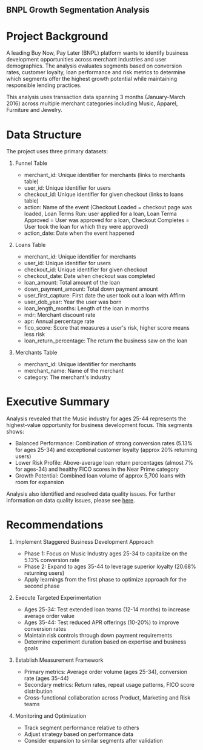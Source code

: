 ## BNPL Growth Segmentation Analysis

# Project Background
A leading Buy Now, Pay Later (BNPL) platform wants to identify business development opportunities across merchant industries and user demographics. The analysis evaluates segments based on conversion rates, customer loyalty, loan performance and risk metrics to determine which segments offer the highest growth potential while maintaining responsible lending practices. 

This analysis uses transaction data spanning 3 months (January-March 2016) across multiple merchant categories including Music, Apparel, Furniture and Jewelry. 

# Data Structure
The project uses three primary datasets: 

1. Funnel Table
    - merchant_id: Unique identifier for merchants (links to merchants table)
    - user_id: Unique identifier for users
    - checkout_id: Unique identifier for given checkout (links to loans table)
    - action: Name of the event (Checkout Loaded = checkout page was loaded, Loan Terms Run: user applied for a loan, Loan Terma Approved = User was approved for a loan, Checkout Completes = User took the loan for which they were approved)
    - action_date: Date when the event happened

2. Loans Table
    - merchant_id: Unique identifier for merchants
    - user_id: Unique identifier for users
    - checkout_id: Unique identifier for given checkout
    - checkout_date: Date when checkout was completed
    - loan_amount: Total amount of the loan
    - down_payment_amount: Total down payment amount
    - user_first_capture: First date the user took out a loan with Affirm
    - user_dob_year: Year the user was born
    - loan_length_months: Length of the loan in months
    - mdr: Merchant discount rate
    - apr: Annual percentage rate
    - fico_score: Score that measures a user's risk, higher score means less risk
    - loan_return_percentage: The return the business saw on the loan

3. Merchants Table
    - merchant_id: Unique identifier for merchants
    - merchant_name: Name of the merchant
    - category: The merchant's industry

# Executive Summary
Analysis revealed that the Music industry for ages 25-44 represents the highest-value opportunity for business development focus. This segments shows: 

- Balanced Performance: Combination of strong conversion rates (5.13% for ages 25-34) and exceptional customer loyalty (approx 20% returning users)
- Lower Risk Profile: Above-average loan return percentages (almost 7% for ages-34) and healthy FICO scores in the Near Prime category
- Growth Potential: Combined loan volume of approx 5,700 loans with room for expansion

Analysis also identified and resolved data quality issues. For further information on data quality issues, please see [here](https://github.com/yarobinson/BNPL_Growth_Segmentation_Analysis/blob/main/sql/data_anomalies.sql). 

# Recommendations
1. Implement Staggered Business Development Approach
    - Phase 1: Focus on Music Industry ages 25-34 to capitalize on the 5.13% conversion rate
    - Phase 2: Expand to ages 35-44 to leverage superior loyalty (20.68% returning users)
    - Apply learnings from the first phase to optimize approach for the second phase

2. Execute Targeted Experimentation
    - Ages 25-34: Test extended loan teams (12-14 months) to increase average order value
    - Ages 35-44: Test reduced APR offerings (10-20%) to improve conversion rates
    - Maintain risk controls through down payment requirements 
    - Determine experiment duration based on expertise and business goals

3. Establish Measurement Framework
    - Primary metrics: Average order volume (ages 25-34), conversion rate (ages 35-44)
    - Secondary metrics: Return rates, repeat usage patterns, FICO score distribution
    - Cross-functional collaboration across Product, Marketing and Risk teams

4. Monitoring and Optimization
    - Track segment performance relative to others
    - Adjust strategy based on performance data
    - Consider expansion to similar segments after validation
